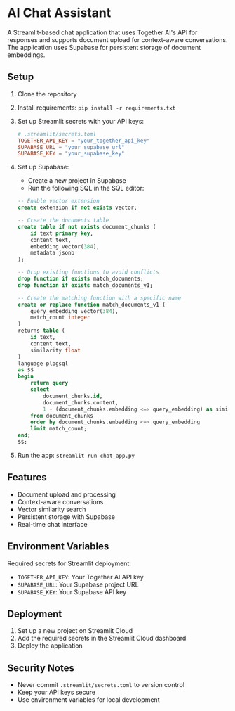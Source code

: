 # AI Chat Assistant

A Streamlit-based chat application that uses Together AI's API for responses and supports document upload for context-aware conversations. The application uses Supabase for persistent storage of document embeddings.

## Setup

1. Clone the repository
2. Install requirements: `pip install -r requirements.txt`
3. Set up Streamlit secrets with your API keys:
   ```toml
   # .streamlit/secrets.toml
   TOGETHER_API_KEY = "your_together_api_key"
   SUPABASE_URL = "your_supabase_url"
   SUPABASE_KEY = "your_supabase_key"
   ```
4. Set up Supabase:
   - Create a new project in Supabase
   - Run the following SQL in the SQL editor:
   ```sql
   -- Enable vector extension
   create extension if not exists vector;

   -- Create the documents table
   create table if not exists document_chunks (
       id text primary key,
       content text,
       embedding vector(384),
       metadata jsonb
   );

   -- Drop existing functions to avoid conflicts
   drop function if exists match_documents;
   drop function if exists match_documents_v1;

   -- Create the matching function with a specific name
   create or replace function match_documents_v1 (
       query_embedding vector(384),
       match_count integer
   )
   returns table (
       id text,
       content text,
       similarity float
   )
   language plpgsql
   as $$
   begin
       return query
       select
           document_chunks.id,
           document_chunks.content,
           1 - (document_chunks.embedding <=> query_embedding) as similarity
       from document_chunks
       order by document_chunks.embedding <=> query_embedding
       limit match_count;
   end;
   $$;
   ```

5. Run the app: `streamlit run chat_app.py`

## Features

- Document upload and processing
- Context-aware conversations
- Vector similarity search
- Persistent storage with Supabase
- Real-time chat interface

## Environment Variables

Required secrets for Streamlit deployment:
- `TOGETHER_API_KEY`: Your Together AI API key
- `SUPABASE_URL`: Your Supabase project URL
- `SUPABASE_KEY`: Your Supabase API key

## Deployment

1. Set up a new project on Streamlit Cloud
2. Add the required secrets in the Streamlit Cloud dashboard
3. Deploy the application

## Security Notes

- Never commit `.streamlit/secrets.toml` to version control
- Keep your API keys secure
- Use environment variables for local development